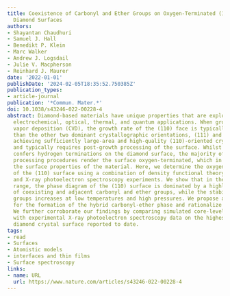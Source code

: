 ```yaml
---
title: Coexistence of Carbonyl and Ether Groups on Oxygen-Terminated (110)-Oriented
  Diamond Surfaces
authors:
- Shayantan Chaudhuri
- Samuel J. Hall
- Benedikt P. Klein
- Marc Walker
- Andrew J. Logsdail
- Julie V. Macpherson
- Reinhard J. Maurer
date: '2022-01-01'
publishDate: '2024-02-05T18:35:52.750385Z'
publication_types:
- article-journal
publication: '*Commun. Mater.*'
doi: 10.1038/s43246-022-00228-4
abstract: Diamond-based materials have unique properties that are exploited in many
  electrochemical, optical, thermal, and quantum applications. When grown via chemical
  vapor deposition (CVD), the growth rate of the (110) face is typically much faster
  than the other two dominant crystallographic orientations, (111) and (100). As such,
  achieving sufficiently large-area and high-quality (110)-oriented crystals is challenging
  and typically requires post-growth processing of the surface. Whilst CVD growth
  confers hydrogen terminations on the diamond surface, the majority of post-growth
  processing procedures render the surface oxygen-terminated, which in turn impacts
  the surface properties of the material. Here, we determine the oxygenation state
  of the (110) surface using a combination of density functional theory calculations
  and X-ray photoelectron spectroscopy experiments. We show that in the 0–1000 K temperature
  range, the phase diagram of the (110) surface is dominated by a highly stable phase
  of coexisting and adjacent carbonyl and ether groups, while the stability of peroxide
  groups increases at low temperatures and high pressures. We propose a mechanism
  for the formation of the hybrid carbonyl-ether phase and rationalize its high stability.
  We further corroborate our findings by comparing simulated core-level binding energies
  with experimental X-ray photoelectron spectroscopy data on the highest-quality (110)-oriented
  diamond crystal surface reported to date.
tags:
- read
- Surfaces
- Atomistic models
- interfaces and thin films
- Surface spectroscopy
links:
- name: URL
  url: https://www.nature.com/articles/s43246-022-00228-4
---
```

